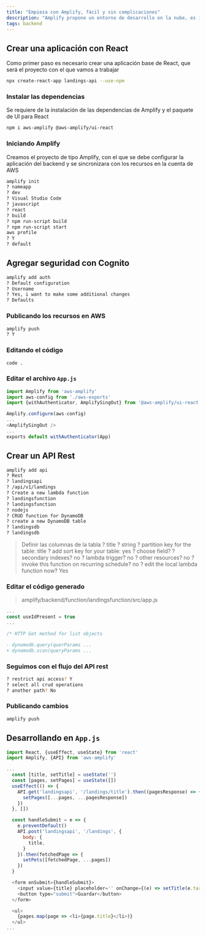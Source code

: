 ```yaml
---
title: "Empieza con Amplify, fácil y sin complicaciones"
description: "Amplify propone un entorno de desarrollo en la nube, es interesante como se plantea como una solución de desarrollo automatizando el despliegue de software y administración de la infraestructura"
tags: backend
---
```


## Crear una aplicación con React

Como primer paso es necesario crear una aplicación base de React, que será el proyecto con el que vamos a trabajar

```bash
npx create-react-app landings-api --use-npm
```

### Instalar las dependencias

Se requiere de la instalación de las dependencias de Amplify y el paquete de UI para React

```bash
npm i aws-amplify @aws-amplify/ui-react
```

### Iniciando Amplify

Creamos el proyecto de tipo Amplify, con el que se debe configurar la aplicación del backend y se sincronizara con los recursos en la cuenta de AWS

```bash
amplify init
? nameapp
? dev
? Visual Studio Code
? javascript
? react
? build
? npm run-script build
? npm run-script start
aws profile
? Y
? default
```

## Agregar seguridad con Cognito

```bash
amplify add auth
? Default configuration
? Username
? Yes, i want to make some additional changes
? Defaults
```

### Publicando los recursos en AWS

```bash
amplify push
? Y
```

### Editando el código

```bash
code .
```

### Editar el archivo `App.js`

```javascript
import Amplify from 'aws-amplify'
import aws-config from './aws-exports'
import {withAuthenticator, AmplifySingOut} from '@aws-amplify/ui-react'

Amplify.configure(aws-config)
...
<AmplifySingOut />
...
exports default withAuthenticator(App)
```

## Crear un API Rest

```bash
amplify add api
? Rest
? landingsapi
? /api/v1/landings
? Create a new lambda function
? landingsfunction
? landingsfunction
? nodejs
? CRUD function for DynamoDB
? create a new DynamoDB table
? landingsdb
? landingsdb
```

> Definir las columnas de la tabla
> ? title
> ? string
> ? partition key for the table: title
> ? add sort key for your table: yes
> ? choose field?
> ? secondary indexes? no
> ? lambda trigger? no
> ? other resources? no
> ? invoke this function on recurring schedule? no
> ? edit the local lambda function now? Yes

### Editar el código generado

> amplify/backend/function/landingsfunction/src/app.js

```javascript
...
const useIdPresent = true
...

/* HTTP Get method for list objects

- dynamodb.query(querParams ...
+ dynamodb.scan(queryParams ...
```

### Seguimos con el flujo del API rest

```bash
? restrict api access? Y
? select all crud operations
? another path? No
```

### Publicando cambios

```bash
amplify push
```

## Desarrollando en `App.js`

```javascript
import React, {useEffect, useState} from 'react'
import Amplify, {API} from 'aws-amplify'

...
  const [title, setTitle] = useState('')
  const [pages, setPages] = useState([])
  useEffect(() => {
    API.get('landingsapi', '/landings/title').then((pagesResponse) => {
      setPages([...pages, ...pagesResponse])
    })
  }, [])

  const handleSubmit = e => {
    e.preventDefault()
    API.post('landingsapi', '/landings', {
      body: {
        title,
      }
    }).then(fetchedPage => {
      setPets([fetchedPage, ...pages])
    })
  }

  <form onSubmit={handleSubmit}>
    <input value={title} placeholder='' onChange={(e) => setTitle(e.target.value)} />
    <button type="submit">Guardar</button>
  </form>

  <ul>
    {pages.map(page => <li>{page.title}</li>)}
  </ul>
...
```
